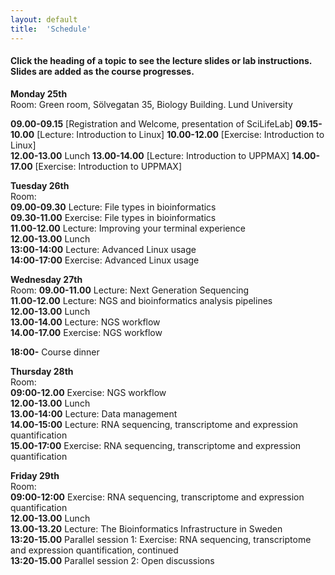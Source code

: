 ```yaml
---
layout: default
title:  'Schedule'
---
```


#### Click the heading of a topic to see the lecture slides or lab instructions. Slides are added as the course progresses.

**Monday 25th**  
Room: Green room, Sölvegatan 35, Biology Building. Lund University
  
**09.00-09.15** [Registration and Welcome, presentation of SciLifeLab]
**09.15-10.00** [Lecture: Introduction to Linux]
**10.00-12.00** [Exercise: Introduction to Linux]  
**12.00-13.00** Lunch 
**13.00-14.00** [Lecture: Introduction to UPPMAX]
**14.00-17.00** [Exercise: Introduction to UPPMAX]  

**Tuesday 26th**  
Room:  
**09.00-09.30** Lecture: File types in bioinformatics   
**09.30-11.00** Exercise: File types in bioinformatics   
**11.00-12.00** Lecture: Improving your terminal experience   
**12.00-13.00** Lunch    
**13:00-14:00** Lecture: Advanced Linux usage   
**14:00-17:00** Exercise: Advanced Linux usage   

**Wednesday 27th**  
Room: 
**09.00-11.00** Lecture: Next Generation Sequencing   
**11.00-12.00** Lecture: NGS and bioinformatics analysis pipelines   
**12.00-13.00** Lunch    
**13.00-14.00** Lecture: NGS workflow   
**14.00-17.00** Exercise: NGS workflow   

**18:00-** Course dinner   

**Thursday 28th**   
Room:    
**09:00-12.00** Exercise: NGS workflow   
**12.00-13.00** Lunch   
**13.00-14:00** Lecture: Data management   
**14.00-15:00** Lecture: RNA sequencing, transcriptome and expression quantification   
**15.00-17:00** Exercise: RNA sequencing, transcriptome and expression quantification   

**Friday 29th**  
Room:   
**09:00-12:00** Exercise: RNA sequencing, transcriptome and expression quantification   
**12.00-13.00** Lunch    
**13.00-13.20** Lecture: The Bioinformatics Infrastructure in Sweden   
**13:20-15.00** Parallel session 1: Exercise: RNA sequencing, transcriptome and expression quantification, continued   
**13:20-15.00** Parallel session 2: Open discussions   




